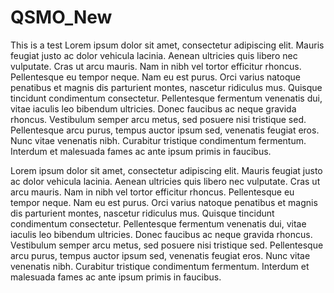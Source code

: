 # QSMO_New
This is a test 
Lorem ipsum dolor sit amet, consectetur adipiscing elit. Mauris feugiat justo ac dolor vehicula lacinia. Aenean ultricies quis libero nec vulputate. Cras ut arcu mauris. Nam in nibh vel tortor efficitur rhoncus. Pellentesque eu tempor neque. Nam eu est purus. Orci varius natoque penatibus et magnis dis parturient montes, nascetur ridiculus mus. Quisque tincidunt condimentum consectetur. Pellentesque fermentum venenatis dui, vitae iaculis leo bibendum ultricies. Donec faucibus ac neque gravida rhoncus. Vestibulum semper arcu metus, sed posuere nisi tristique sed. Pellentesque arcu purus, tempus auctor ipsum sed, venenatis feugiat eros. Nunc vitae venenatis nibh. Curabitur tristique condimentum fermentum. Interdum et malesuada fames ac ante ipsum primis in faucibus.

Lorem ipsum dolor sit amet, consectetur adipiscing elit. Mauris feugiat justo ac dolor vehicula lacinia. Aenean ultricies quis libero nec vulputate. Cras ut arcu mauris. Nam in nibh vel tortor efficitur rhoncus. Pellentesque eu tempor neque. Nam eu est purus. Orci varius natoque penatibus et magnis dis parturient montes, nascetur ridiculus mus. Quisque tincidunt condimentum consectetur. Pellentesque fermentum venenatis dui, vitae iaculis leo bibendum ultricies. Donec faucibus ac neque gravida rhoncus. Vestibulum semper arcu metus, sed posuere nisi tristique sed. Pellentesque arcu purus, tempus auctor ipsum sed, venenatis feugiat eros. Nunc vitae venenatis nibh. Curabitur tristique condimentum fermentum. Interdum et malesuada fames ac ante ipsum primis in faucibus.
